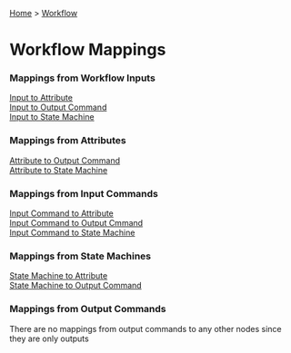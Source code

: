 [Home](../../Index.md) > [Workflow](../Index.md) 

# Workflow Mappings

### Mappings from Workflow Inputs
[Input to Attribute](InputToAttribute.md)  
[Input to Output Command](InputToOutputCommand.md)  
[Input to State Machine](InputToStateMachine.md)  

### Mappings from Attributes
[Attribute to Output Command](AttributeToOutputCommand.md)  
[Attribute to State Machine](AttributeToStateMachine.md)  

### Mappings from Input Commands
[Input Command to Attribute](InputCommandToAttribute.md)  
[Input Command to Output Cmmand](InputCommandToOutputCommand.md)  
[Input Command to State Machine](InputCommandToStateMachine.md)  


### Mappings from State Machines
[State Machine to Attribute](StateMachineToAttribute.md)  
[State Machine to Output Command](StateMachineToOutputCommand.md)  

### Mappings from Output Commands
There are no mappings from output commands to any other nodes since they are only outputs